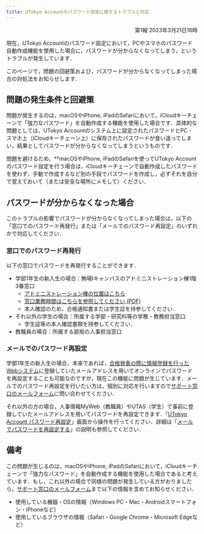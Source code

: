 ```yaml
---
title: UTokyo Accountのパスワード設定に関するトラブルと対応
---
```


<div style="text-align: right;">第1報 2023年3月21日16時</div>

現在，UTokyo Accountのパスワード設定において，PCやスマホのパスワード自動作成機能を使用した場合に，パスワードが分からなくなってしまう，というトラブルが発生しています．

このページで，問題の回避策および，パスワードが分からなくなってしまった場合の対処法をお知らせします．

## 問題の発生条件と回避策

問題が発生するのは，macOSやiPhone, iPadのSafariにおいて，iCloudキーチェーンで「強力なパスワード」を自動作成する機能を使用した場合です．具体的な問題としては，UTokyo Accountのシステム上に設定されたパスワードとPC・スマホ上（iCloudキーチェーン上）に保存されたパスワードが食い違ってしまい，結果としてパスワードが分からなくなってしまうというものです．

問題を避けるため，**macOSやiPhone, iPadのSafariを使ってUTokyo Accountのパスワード設定を行う場合は，iCloudキーチェーンで自動作成したパスワードを使わず，手動で作成するなど別の手段でパスワードを作成し，必ずそれを自分で覚えておいて（または安全な場所にメモして）ください．

## パスワードが分からなくなった場合

このトラブルの影響でパスワードが分からなくなってしまった場合は，以下の「窓口でのパスワード再発行」または「メールでのパスワード再設定」のいずれかで対応してください．

### 窓口でのパスワード再発行

以下の窓口でパスワードを再発行することができます．

- 学部1年生の新入生の場合：駒場Ⅰキャンパスのアドミニストレーション棟1階3番窓口
    - [アドミニストレーション棟の位置はこちら](https://goo.gl/maps/ZEd9siRYvg5LwKcq5)
    - [窓口業務時間はこちらを参照してください (PDF)](https://www.c.u-tokyo.ac.jp/zenki/news/kyoumu/officehours202303-04.pdf)
    - 本人確認のため，合格通知書または学生証を持参してください．
- それ以外の学生の場合：所属する学部・研究科等の学務・教務担当窓口
    - 学生証等の本人確認書類を持参してください．
- 教職員の場合：所属する部局の人事担当窓口

### メールでのパスワード再設定

学部1年生の新入生の場合，本来であれば，[合格発表の際に情報登録を行ったWebシステム](https://utas-ew.adm.u-tokyo.ac.jp/)に登録していたメールアドレスを用いてオンラインでパスワードを再設定することも可能なのですが，現在この機能に問題が生じています．メールでのパスワード再設定を行いたい方は，個別に対応を行いますので[サポート窓口のメールフォーム](/support/#email-form)に問い合わせてください．

それ以外の方の場合，人事情報MyWeb（教職員）やUTAS（学生）で事前に登録していたメールアドレスを用いてパスワードを再設定できます．「[UTokyo Account パスワード再設定](https://utacm.adm.u-tokyo.ac.jp/webmtn/multi/jpn/reset.html)」画面から操作を行ってください．詳細は「[メールでパスワードを再設定する](/utokyo_account/#reset-password)」の説明も参照してください．

## 備考

この問題が生じるのは，macOSやiPhone, iPadのSafariにおいて，iCloudキーチェーンで「強力なパスワード」を自動作成する機能を使用した場合であると考えています．もし，これ以外の場合で同様の問題が発生している方がおりましたら，[サポート窓口のメールフォーム](/support/#email-form)まで以下の情報を含めてお知らせください．

- 使用している機器・OSの情報（Windows PC・Mac・Androidスマートフォン・iPhoneなど）
- 使用しているブラウザの情報（Safari・Google Chrome・Microsoft Edgeなど）
